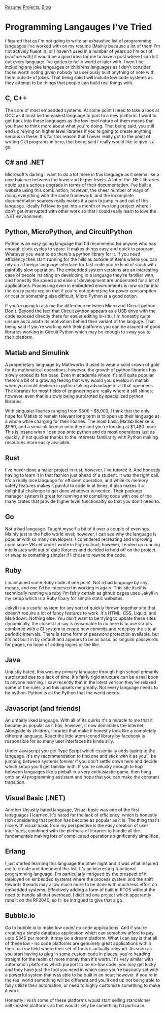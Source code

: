 [Resume](../resume_page.md) [Projects](../projects.md), [Blog](../blog.md)

# Programming Langauges I've Tried
I figured that as I'm not going to write an exhaustive list of programming languages I've worked with on my resume (Mainly because a lot of them I'm not actively fluent in, or I haven't used in a number of years so I'm out of practice with) it would be a good idea for me to have a post where I can list out every language I've gotten to hello world or later with. I won't be including any joke languages or childrens languages as I don't consider those worth noting given nobody has seriously built anything of note with them outside of jokes. That being said I will include low code systems as they attempt to be things that people can build real things with.


## C, C++
The core of most embedded systems. At some point I need to take a look at GCC as it must be the easiest language to port to a new platform. I want to get back into these languages as the low level nature of them means that you have to think more about what you're doing. That being said, you still end up relying on higher level libraries if you're going to create anything serious in these. It's for this reason that I never really got to the point of writing GUI programs in here, that being said I really would like to give it a go. 

## C# and .NET
Microsoft's darling I want to do a lot more in this language as it seems like a nice balance between the lower and higher levels. A lot of the .NET libraries could use a serious upgrade in terms of their documentation. I've built a website using this combination; however, the sheer number of ways of doing everything with the same framework, and the incomplete documentaiton sources really makes it a pain to jump in and out of this language. Ideally I'd love to get into a month or two long project where I don't get interrupted with other work so that I could really learn to love the .NET environment.

## Python, MicroPython, and CircuitPython
Python is an easy going language that I'd recommend for anyone who has enough clock cycles to spare. It makes things easy and quick to program. Whatever you want to do there's a python library for it. If you need efficiency then start running for the hills as outside of items where you can rely on a foreign language interface for fast code you're kind of stuck with painfully slow operation. The embedded system versions are an interesting case of people insisting on developing in a language they're familiar with, and honestly the speed and ease of development are underrated for a lot of applications. Processing even in embedded environments is now so far into the crazy pants region that if you're not optimizing for power consumption or cost or something else difficult, Micro Python is a good option. 

If you're going to ask me the difference between Micro and Circuit python. Don't. Beyond the fact that Circuit python appears as a USB drive with the code exposed directly there for easier editing in-situ, I'm honestly quite unsure as to adafruits motivation behind their variant of the languge. That being said if you're working with their platforms you can be assured of good libraries working in Circuit Python which may be enough to sway you to their platform. 

## Matlab and Simulink
A properietary language by Mathworks it used to wear a solid crown of gold for its mathmatical operations; however, the growth of python libraries has slowly eroded its fan base. Even in academia where it's still quite popular there's a bit of a growing feeling that why would you develop in matlab when you could devleop in python taking advantage of all that openness. The libraries for most fields of engineering are really where it still shines; however, even that is slowly being surplanted by specialized python libraries. 

With singualar libaries ranging from $500 - $5,000, I think that the only hope for Matlab to remain relevant long term is to open up their language as a whole while charging for their libaries. The most basic Matlab license is $980, add a simulink license onto there and you're looking at $1,480 more. This is insane when I can pop onto python and do most operations just as quickly, if not quicker thanks to the internets familiarity with Python making resources more easily available. 

## Rust
I've never done a major project in rust; however, I've tutored it. And honestly having to learn it in that fashion just ahead of a student. It was the right call. It's a really nice language for efficient operation, and while its memory safety features makes it painful to code in at times, it also makes it a delightful challenge to get done whatever is needed. Their package manager system is great for running and compiling code with one of the many crates that provide higher level functionaltiy so that you don't need to. 

## Go 
Not a bad language. Taught myself a bit of it over a couple of evenings. Mainly just to the hello world level; however, I can see why the language is popular with so many developers. I considered recreating and improving upon some VB.net code I wrote in high-school; however, I ended up running into issues with out of date libraries and decided to hold off on the project, or swap to something simpler if I chose to rewrite the code. 

## Ruby
I maintained some Ruby code at one point. Not a bad language by any means, and one I'd be interested in working in again. This site itself is technically running via ruby I'm fairly certain as github pages uses Jekyll in my setup which is a Ruby libary for simple static websites. 

Jekyll is a a useful system for any sort of quickly thrown together site that doesn't require a lot of fancy features to work. It's HTML, CSS, Liquid, and Markdown. Nothing else. You don't want to be trying to update these sites dynamically, the closest I'd say is reasonable to do here is to use scripts combined with a CI system to create new commits and redeploy the site at periodic intervals. There is some form of password protection available, but it's not built in by default and appears to be as basic as singular passwords for pages, no hope of adding logins or the like.

## Java
Unjustly hated, this was my primary language through high school primarily surplanted due to a lack of time. It's fairly rigid structure can be a real boon to anyone learning. I saw recently that in the latest verison they've relaxed some of the rules, and this upsets me greatly. Not every language needs to be python. Python is all the Python that the world needs. 

## Javascript (and friends)
An unfairly liked language. With all of its quirks it's a miracle to me that it became as popular as it has; however, it now dominates the internet. Alongside its children, libraries that make it honestly look like a completely different language. React the little atom iconed library by facebook is responsible for so many user interfaces its kinda silly.

Under Javascript you get Type Script which essentially adds typing to the language. It's my recommendation to find one and stick with it as you'll be jumping between systems forever if you don't settle down here and decide which setup you'll get familiar with. If you're unlucky enough to hop between languages like a pinball in a very enthusiastic game, then hang onto an AI programming assistant and hope that you can make the constant transition. 

## Visual Basic (.NET)
Another Unjustly hated language, Visual basic was one of the first lanaguages I learned. It's hated for the lack of efficiency, which is honestly rich considering that python has become as popular as it is. The thing that's nice with visual basic from my perspective is the easy creation of user interfaces, combined with the plethora of libraries to handle all the fundamentals making lots of complicated operations significantly simplified. 

## Erlang
I just started learning this language the other night and it was what inspired me to create and document this list. It's an interesting functional programming language. I'm particularly intrigued by the prospect of it deployed on embedded systems where the process system and the shift towards threads may allow much more to be done with much less effort on embedded systems. Effectively adding a form of built in RTOS without the need to handle all that overhead. I did find one project which apparently runs it on the RP2040, so I'll be intrigued to give that a go. 

## Bubble.io
Go to bubble.io to make low code/ no code applications. And if you're creating a simple database application which can somehow afford to pay upto $349 per month, it may be a dream platform. What I can say is that all of these low - no code platforms are genuinely great applications within their narrow field where their set of tools is actually relevant. As soon as you start having to plug in some custom code in places, you're heading straight for the realm of more money than it's worth. It's very similar with automation platforms which purport to be no-low code, you may get lucky and they have just the tool you need in which case you're basically set with a powerful system that was able to be built in an hour; however, if you're in the real world something will be different and you'll end up not being able to fully utilize their automation, or need to highly customize something to make it work.

Honestly I wish some of these platforms would start selling standalone/ self-hosted platforms as that would likely be something I'd purhcase. 


